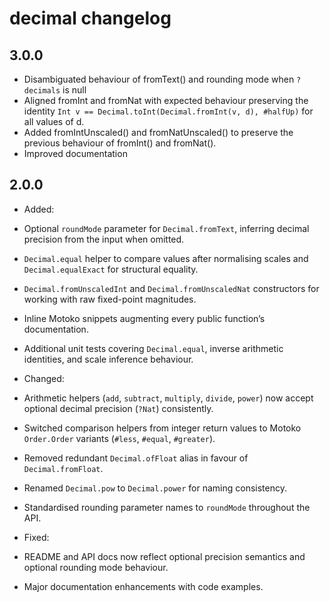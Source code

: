 # decimal changelog
## 3.0.0

* Disambiguated behaviour of fromText() and rounding mode when `?decimals` is null
* Aligned fromInt and fromNat with expected behaviour preserving the identity `Int v == Decimal.toInt(Decimal.fromInt(v, d), #halfUp)` for all values of d.
* Added fromIntUnscaled() and fromNatUnscaled() to preserve the previous behaviour of fromInt() and fromNat().
* Improved documentation

## 2.0.0

* Added:
* Optional `roundMode` parameter for `Decimal.fromText`, inferring decimal precision from the input when omitted.
* `Decimal.equal` helper to compare values after normalising scales and `Decimal.equalExact` for structural equality.
* `Decimal.fromUnscaledInt` and `Decimal.fromUnscaledNat` constructors for working with raw fixed-point magnitudes.
* Inline Motoko snippets augmenting every public function’s documentation.
* Additional unit tests covering `Decimal.equal`, inverse arithmetic identities, and scale inference behaviour.

* Changed:
* Arithmetic helpers (`add`, `subtract`, `multiply`, `divide`, `power`) now accept optional decimal precision (`?Nat`) consistently.
* Switched comparison helpers from integer return values to Motoko `Order.Order` variants (`#less`, `#equal`, `#greater`).
* Removed redundant `Decimal.ofFloat` alias in favour of `Decimal.fromFloat`.
* Renamed `Decimal.pow` to `Decimal.power` for naming consistency.
* Standardised rounding parameter names to `roundMode` throughout the API.

* Fixed:
* README and API docs now reflect optional precision semantics and optional rounding mode behaviour.
* Major documentation enhancements with code examples.
